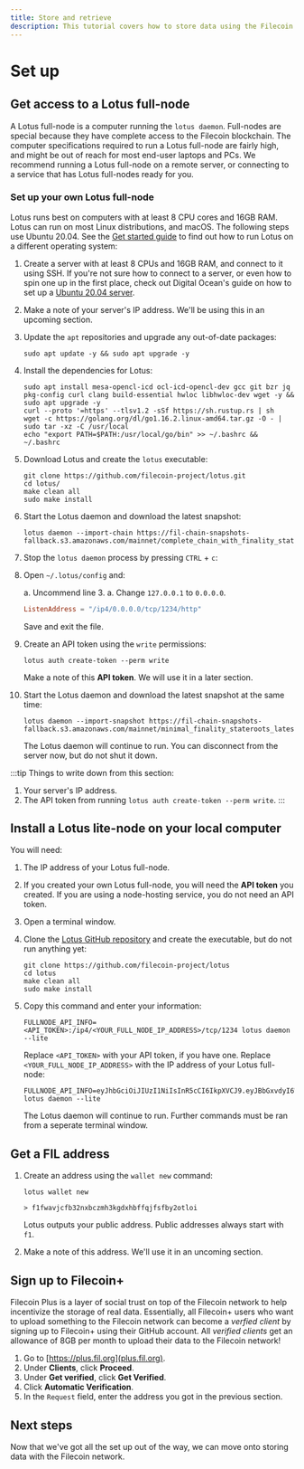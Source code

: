 ```yaml
---
title: Store and retrieve
description: This tutorial covers how to store data using the Filecoin network, and how to get that data back again. While there are other methods to store and retrieve data using Filecoin, this is the recommended path. 
---
```


# Set up

<!-- TODO: Explain all the steps we're going to do in this section. -->

## Get access to a Lotus full-node

A Lotus full-node is a computer running the `lotus daemon`. Full-nodes are special because they have complete access to the Filecoin blockchain. The computer specifications required to run a Lotus full-node are fairly high, and might be out of reach for most end-user laptops and PCs. We recommend running a Lotus full-node on a remote server, or connecting to a service that has Lotus full-nodes ready for you.

<!-- TODO: uncomment this section once we've figured out node-hosting services like Glif.
Choose one:

1. [Set up your own Lotus full-node on a remote server.](#set-up-your-own-lotus-full-node)
1. [Connect to a node-hosting service.](#connect-to-a-node-hosting-service)
-->

### Set up your own Lotus full-node

<!-- TODO: uncomment this section once we've figured out node-hosting services like Glif.
:::warning
You do not need to follow this section if you are using a [node-hosting service](#connect-to-a-node-hosting-service).
:::
-->

Lotus runs best on computers with at least 8 CPU cores and 16GB RAM. Lotus can run on most Linux distributions, and macOS. The following steps use Ubuntu 20.04. See the [Get started guide](../../get-started/lotus/installation/) to find out how to run Lotus on a different operating system:

1. Create a server with at least 8 CPUs and 16GB RAM, and connect to it using SSH. If you're not sure how to connect to a server, or even how to spin one up in the first place, check out Digital Ocean's guide on how to set up a [Ubuntu 20.04 server](https://www.digitalocean.com/community/tutorials/how-to-set-up-an-ubuntu-20-04-server-on-a-digitalocean-droplet).
1. Make a note of your server's IP address. We'll be using this in an upcoming section.
1. Update the `apt` repositories and upgrade any out-of-date packages:

    ```shell
    sudo apt update -y && sudo apt upgrade -y
    ```

1. Install the dependencies for Lotus:

    ```shell
    sudo apt install mesa-opencl-icd ocl-icd-opencl-dev gcc git bzr jq pkg-config curl clang build-essential hwloc libhwloc-dev wget -y && sudo apt upgrade -y
    curl --proto '=https' --tlsv1.2 -sSf https://sh.rustup.rs | sh
    wget -c https://golang.org/dl/go1.16.2.linux-amd64.tar.gz -O - | sudo tar -xz -C /usr/local
    echo "export PATH=$PATH:/usr/local/go/bin" >> ~/.bashrc && ~/.bashrc
    ```

1. Download Lotus and create the `lotus` executable:

    ```shell
    git clone https://github.com/filecoin-project/lotus.git
    cd lotus/
    make clean all
    sudo make install
    ```

1. Start the Lotus daemon and download the latest snapshot:

    ```shell
    lotus daemon --import-chain https://fil-chain-snapshots-fallback.s3.amazonaws.com/mainnet/complete_chain_with_finality_stateroots_latest.car
    ```

1. Stop the `lotus daemon` process by pressing `CTRL` + `c`:
1. Open `~/.lotus/config` and:

    a. Uncommend line 3.
    a. Change `127.0.0.1` to `0.0.0.0`.

    ```toml
    ListenAddress = "/ip4/0.0.0.0/tcp/1234/http"
    ```

    Save and exit the file.

1. Create an API token using the `write` permissions:

    ```shell
    lotus auth create-token --perm write
    ```

    Make a note of this **API token**. We will use it in a later section.

1. Start the Lotus daemon and download the latest snapshot at the same time:

    ```shell
    lotus daemon --import-snapshot https://fil-chain-snapshots-fallback.s3.amazonaws.com/mainnet/minimal_finality_stateroots_latest.car
    ```

    The Lotus daemon will continue to run. You can disconnect from the server now, but do not shut it down.

:::tip
Things to write down from this section:

1. Your server's IP address.
1. The API token from running `lotus auth create-token --perm write`.
:::

<!-- TODO: uncomment this section once we've figured out node-hosting services like Glif.
### Connect to a node-hosting service
-->

## Install a Lotus lite-node on your local computer

You will need:

1. The IP address of your Lotus full-node.
1. If you created your own Lotus full-node, you will need the **API token** you created. If you are using a node-hosting service, you do not need an API token.

1. Open a terminal window.
1. Clone the [Lotus GitHub repository](https://github.com/filecoin-project/lotus) and create the executable, but do not run anything yet:

    ```shell
    git clone https://github.com/filecoin-project/lotus
    cd lotus
    make clean all
    sudo make install
    ```

1. Copy this command and enter your information:

    ```shell
    FULLNODE_API_INFO=<API_TOKEN>:/ip4/<YOUR_FULL_NODE_IP_ADDRESS>/tcp/1234 lotus daemon --lite
    ```

    Replace `<API_TOKEN>` with your API token, if you have one. Replace `<YOUR_FULL_NODE_IP_ADDRESS>` with the IP address of your Lotus full-node:

    ```shell
    FULLNODE_API_INFO=eyJhbGciOiJIUzI1NiIsInR5cCI6IkpXVCJ9.eyJBbGxvdyI6WyJyZWFkIiwid3JpdGUiXX0.FfTKDJEy7yuSMDNXIsF292rRKNe6F8hWodX2r9g1T_8:/ip4/134.122.35.130/tcp/1234 lotus daemon --lite
    ```

    The Lotus daemon will continue to run. Further commands must be ran from a seperate terminal window.

## Get a FIL address

1. Create an address using the `wallet new` command:

    ```shell
    lotus wallet new 

    > f1fwavjcfb32nxbczmh3kgdxhbffqjfsfby2otloi
    ```

    Lotus outputs your public address. Public addresses always start with `f1`.

1. Make a note of this address. We'll use it in an uncoming section.

## Sign up to Filecoin+

Filecoin Plus is a layer of social trust on top of the Filecoin network to help incentivize the storage of real data. Essentially, all Filecoin+ users who want to upload something to the Filecoin network can become a _verfied client_ by signing up to Filecoin+ using their GitHub account. All _verified clients_ get an allowance of 8GB per month to upload their data to the Filecoin network! 

1. Go to [https://plus.fil.org](plus.fil.org).
1. Under **Clients**, click **Proceed**.
1. Under **Get verified**, click **Get Verified**.
1. Click **Automatic Verification**.
1. In the `Request` field, enter the address you got in the previous section.

<!-- TODO: Get someone to follow this workflow and grab screenshots. --> 

## Next steps

Now that we've got all the set up out of the way, we can move onto storing data with the Filecoin network. 

